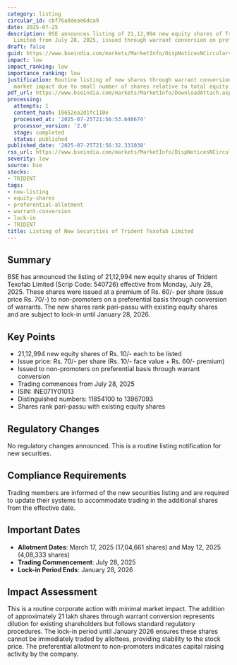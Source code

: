 ```yaml
---
category: listing
circular_id: cbf76a0deae6dca9
date: 2025-07-25
description: BSE announces listing of 21,12,994 new equity shares of Trident Texofab
  Limited from July 28, 2025, issued through warrant conversion on preferential basis.
draft: false
guid: https://www.bseindia.com/markets/MarketInfo/DispNoticesNCirculars.aspx?Noticeid={00C88A4D-D0F3-4D4F-8C54-F39C6E2AEDE8}&noticeno=20250725-12&dt=07/25/2025&icount=12&totcount=69&flag=0
impact: low
impact_ranking: low
importance_ranking: low
justification: Routine listing of new shares through warrant conversion with minimal
  market impact due to small number of shares relative to total equity base
pdf_url: https://www.bseindia.com/markets/MarketInfo/DownloadAttach.aspx?id=20250725-12&attachedId=
processing:
  attempts: 1
  content_hash: 18652ea2d1fc110e
  processed_at: '2025-07-25T21:56:53.646674'
  processor_version: '2.0'
  stage: completed
  status: published
published_date: '2025-07-25T21:56:32.331038'
rss_url: https://www.bseindia.com/markets/MarketInfo/DispNoticesNCirculars.aspx?Noticeid={00C88A4D-D0F3-4D4F-8C54-F39C6E2AEDE8}&noticeno=20250725-12&dt=07/25/2025&icount=12&totcount=69&flag=0
severity: low
source: bse
stocks:
- TRIDENT
tags:
- new-listing
- equity-shares
- preferential-allotment
- warrant-conversion
- lock-in
- TRIDENT
title: Listing of New Securities of Trident Texofab Limited
---
```


## Summary

BSE has announced the listing of 21,12,994 new equity shares of Trident Texofab Limited (Scrip Code: 540726) effective from Monday, July 28, 2025. These shares were issued at a premium of Rs. 60/- per share (issue price Rs. 70/-) to non-promoters on a preferential basis through conversion of warrants. The new shares rank pari-passu with existing equity shares and are subject to lock-in until January 28, 2026.

## Key Points

- 21,12,994 new equity shares of Rs. 10/- each to be listed
- Issue price: Rs. 70/- per share (Rs. 10/- face value + Rs. 60/- premium)
- Issued to non-promoters on preferential basis through warrant conversion
- Trading commences from July 28, 2025
- ISIN: INE071Y01013
- Distinguished numbers: 11854100 to 13967093
- Shares rank pari-passu with existing equity shares

## Regulatory Changes

No regulatory changes announced. This is a routine listing notification for new securities.

## Compliance Requirements

Trading members are informed of the new securities listing and are required to update their systems to accommodate trading in the additional shares from the effective date.

## Important Dates

- **Allotment Dates**: March 17, 2025 (17,04,661 shares) and May 12, 2025 (4,08,333 shares)
- **Trading Commencement**: July 28, 2025
- **Lock-in Period Ends**: January 28, 2026

## Impact Assessment

This is a routine corporate action with minimal market impact. The addition of approximately 21 lakh shares through warrant conversion represents dilution for existing shareholders but follows standard regulatory procedures. The lock-in period until January 2026 ensures these shares cannot be immediately traded by allottees, providing stability to the stock price. The preferential allotment to non-promoters indicates capital raising activity by the company.